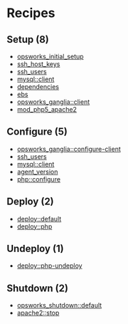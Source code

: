 # Recipes

## Setup (8)

- [opsworks_initial_setup][1]
- [ssh_host_keys][2]
- [ssh_users][3]
- [mysql::client][4]
- [dependencies][5]
- [ebs][6]
- [opsworks_ganglia::client][7]
- [mod_php5_apache2][8]

## Configure (5)

- [opsworks_ganglia::configure-client][16]
- [ssh_users][2]
- [mysql::client][4]
- [agent_version][9]
- [php::configure][10]

## Deploy (2)

- [deploy::default][11]
- [deploy::php][12]

## Undeploy (1)

- [deploy::php-undeploy][13]

## Shutdown (2)

- [opsworks_shutdown::default][14]
- [apache2::stop][15]

[1]: https://github.com/aws/opsworks-cookbooks/blob/release-chef-11.10/opsworks_initial_setup/recipes/default.rb
[2]: https://github.com/aws/opsworks-cookbooks/blob/release-chef-11.10/ssh_host_keys/recipes/default.rb
[3]: https://github.com/aws/opsworks-cookbooks/blob/release-chef-11.10/ssh_users/recipes/default.rb
[4]: https://github.com/aws/opsworks-cookbooks/blob/release-chef-11.10/mysql/recipes/client.rb
[5]: https://github.com/aws/opsworks-cookbooks/blob/release-chef-11.10/dependencies/recipes/default.rb
[6]: https://github.com/aws/opsworks-cookbooks/blob/release-chef-11.10/ebs/recipes/default.rb
[7]: https://github.com/aws/opsworks-cookbooks/blob/release-chef-11.10/opsworks_ganglia/recipes/client.rb
[8]: https://github.com/aws/opsworks-cookbooks/blob/release-chef-11.10/mod_php5_apache2/recipes/default.rb
[9]: https://github.com/aws/opsworks-cookbooks/blob/release-chef-11.10/agent_version/recipes/default.rb
[10]: https://github.com/aws/opsworks-cookbooks/blob/release-chef-11.10/php/recipes/configure.rb
[11]: https://github.com/aws/opsworks-cookbooks/blob/release-chef-11.10/deploy/recipes/default.rb
[12]: https://github.com/aws/opsworks-cookbooks/blob/release-chef-11.10/deploy/recipes/php.rb
[13]: https://github.com/aws/opsworks-cookbooks/blob/release-chef-11.10/deploy/recipes/php-undeploy.rb
[14]: https://github.com/aws/opsworks-cookbooks/blob/release-chef-11.10/opsworks_shutdown/recipes/default.rb
[15]: https://github.com/aws/opsworks-cookbooks/blob/release-chef-11.10/apache2/recipes/stop.rb
[16]: https://github.com/aws/opsworks-cookbooks/blob/release-chef-11.10/opsworks_ganglia/recipes/configure-client.rb
